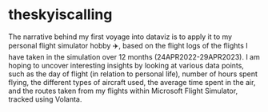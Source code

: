 # theskyiscalling

The narrative behind my first voyage into dataviz is to apply it to my personal flight simulator hobby ✈️, based on the flight logs of the flights I have taken in the simulation over 12 months (24APR2022-29APR2023). I am hoping to uncover interesting insights by looking at various data points, such as the day of flight (in relation to personal life), number of hours spent flying, the different types of aircraft used, the average time spent in the air, and the routes taken from my flights within Microsoft Flight Simulator, tracked using Volanta.
